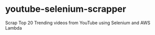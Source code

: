 # youtube-selenium-scrapper
Scrap Top 20 Trending videos  from YouTube using Selenium and AWS Lambda
